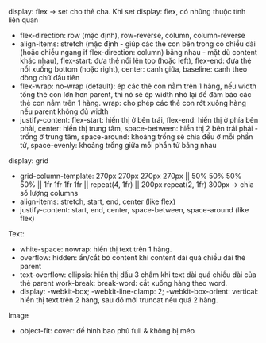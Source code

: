 display: flex -> set cho thẻ cha. Khi set display: flex, có những thuộc tính liên quan
+ flex-direction: row (mặc định), row-reverse, column, column-reverse
+ align-items: stretch (mặc định - giúp các thẻ con bên trong có chiều dài (hoặc chiều ngang if flex-direction: column) bằng nhau - mặt dù content khác nhau), flex-start: đưa thẻ nổi lên top (hoặc left), flex-end: đưa thẻ nổi xuống bottom (hoặc right), center: canh giữa, baseline: canh theo dòng chữ đầu tiên
+ flex-wrap: no-wrap (default): ép các thẻ con nằm trên 1 hàng, nếu width tổng thẻ con lớn hơn parent, thì nó sẽ ép width nhỏ lại để đảm bảo các thẻ con nằm trên 1 hàng. wrap: cho phép các thẻ con rớt xuống hàng nếu parent không đủ width
+ justify-content: flex-start: hiển thị ở bên trái, flex-end: hiển thị ở phía bên phải, center: hiển thị trung tâm, space-between: hiển thị 2 bên trái phải - trống ở trung tâm, space-around: khoảng trống sẽ chia đều ở mỗi phần tử, space-evenly: khoảng trống giữa mỗi phần tử bằng nhau

display: grid
+ grid-column-template: 270px 270px 270px 270px || 50% 50% 50% 50% || 1fr 1fr 1fr 1fr || repeat(4, 1fr) || 200px repeat(2, 1fr) 300px -> chia số lượng columns
+ align-items: stretch, start, end, center (like flex)
+ justify-content: start, end, center, space-between, space-around (like flex)

Text:
+ white-space: nowrap: hiển thị text trên 1 hàng.
+ overflow: hidden: ẩn/cắt bỏ content khi content dài quá chiều dài thẻ parent
+ text-overflow: ellipsis: hiển thị dấu 3 chấm khi text dài quá chiều dài của thẻ parent
work-break: break-word: cắt xuống hàng theo word.
+ display: -webkit-box; -webkit-line-clamp: 2; -webkit-box-orient: vertical: hiển thị text trên 2 hàng, sau đó mới truncat nếu quá 2 hàng.

Image
+ object-fit: cover: để hình bao phủ full & không bị méo